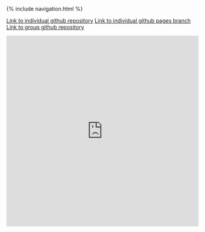 {% include navigation.html %}

[Link to individual github repository](https://github.com/jeankim05/jeanapcsptri3)
[Link to individual github pages branch](https://github.com/jeankim05/jeanapcsptri3/tree/gh-pages)
[Link to group github repository](https://github.com/jeankim05/tri3teambigmac)

<iframe frameborder="0" width="100%" height="500px" src="https://replit.com/@JeanKim4/jeanapcsptri3"></iframe>

